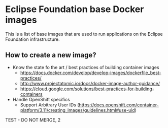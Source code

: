 # Eclipse Foundation base Docker images

This is a list of base images that are used to run applications on the Eclipse Foundation infrastructure.

## How to create a new image?

* Know the state fo the art / best practices of building container images
  * https://docs.docker.com/develop/develop-images/dockerfile_best-practices/
  * http://www.projectatomic.io/docs/docker-image-author-guidance/
  * https://cloud.google.com/solutions/best-practices-for-building-containers
* Handle OpenShift specifics
  * Support Arbitrary User IDs (https://docs.openshift.com/container-platform/3.11/creating_images/guidelines.html#use-uid)

TEST - DO NOT MERGE, 2
